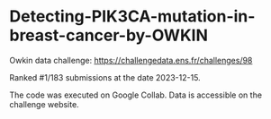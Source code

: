 # Detecting-PIK3CA-mutation-in-breast-cancer-by-OWKIN

Owkin data challenge: https://challengedata.ens.fr/challenges/98

Ranked #1/183 submissions at the date 2023-12-15.

The code was executed on Google Collab. Data is accessible on the challenge website.
